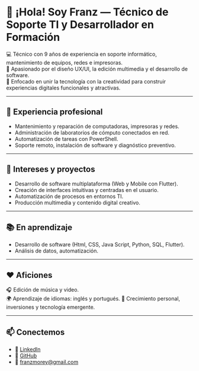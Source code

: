 # 👋 ¡Hola! Soy Franz — Técnico de Soporte TI y Desarrollador en Formación

💻 Técnico con 9 años de experiencia en soporte informático, mantenimiento de equipos, redes e impresoras.  
🎨 Apasionado por el diseño UX/UI, la edición multimedia y el desarrollo de software.  
🚀 Enfocado en unir la tecnología con la creatividad para construir experiencias digitales funcionales y atractivas.

---

## 🧰 Experiencia profesional
  - Mantenimiento y reparación de computadoras, impresoras y redes.
  - Administración de laboratorios de cómputo conectados en red.
  - Automatización de tareas con PowerShell.
  - Soporte remoto, instalación de software y diagnóstico preventivo.

---

## 🎨 Intereses y proyectos

- Desarrollo de software multiplataforma (Web y Mobile con Flutter).  
- Creación de interfaces intuitivas y centradas en el usuario.  
- Automatización de procesos en entornos TI.  
- Producción multimedia y contenido digital creativo.  

---

## 📚 En aprendizaje

- Desarrollo de software (Html, CSS, Java Script, Python, SQL, Flutter).   
- Análisis de datos, automatización.  

---

## ❤️ Aficiones

🎧 Edición de música y video.  
🌍 Aprendizaje de idiomas: inglés y portugués.
📖 Crecimiento personal, inversiones y tecnología emergente.

---

## 📫 Conectemos

- 💼 [LinkedIn](https://www.linkedin.com/in/franz-jose-morey-lozano-946425264/)  
- 🧠 [GitHub](https://github.com/FranzHz)  
- 📧 franzmorey@gmail.com
